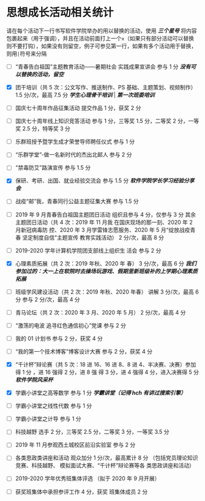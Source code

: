 # 思想成长活动相关统计

请在每个活动下一行书写软件学院举办的用以替换的活动，使用 **_三个星号_** 将内容包裹起来（用于强调），并且在活动前面打上一个`x`（如果只有部分活动可以替换则不要打钩），如果没有则留空，例子可参见第一行，如果有多个活动用于替换，则用`|`符号来分隔

-   [ ]  “青春告白祖国”主题教育活动——暑期社会 实践成果宣讲会 参与 1 分
    **_没有可以替换的活动，留空_**

-   [x] 团干培训（共 5 次：公文写作、推送制作、PS 基础、主题策划、视频制作） 1.5 分/次，最高 7.5 分
        **_学生心理骨干培训_** | **_第一次班委培训_**
-   [ ]  国庆七十周年作品征集活动 提交作品 1 分，获奖 2 分

-   [ ] 国庆七十周年线上知识竞答活动 参与 1 分，三等奖 1.5 分，二等奖 2 分，一等奖 2.5 分，特等奖 3 分

-   [ ] 乐群班授予暨学生成才荣誉导师聘任仪式 参与 1 分

-   [ ] “乐群学堂”-做一名新时代的杰出北邮人 参与 2 分

-   [ ] "禁毒防艾”路演宣传 参与 1.5 分

-   [x] 保研、考研、出国、就业经验交流会 参与 1.5 分
    **_软件学院学长学习经验分享会_**

-   [ ] 战疫“邮”我，青春同行公益主题征集大赛 参与 1.5 分

-   [ ] 2019 年 9 月青春告白祖国主题团日活动 组织且参与 4 分，仅参与 3 分 其余主题团日活动（共 4 次：2019 年 11 月我 在国庆现场的那一刻、2020 年 2 月新冠病毒防 控、2020 年 3 月学雷锋志愿服务、2020 年 5 月“绽放战疫青春 坚定制度自信”主题宣传 教育实践活动） 2 分/次，最高 8 分

-   [ ] 2019-2020 学年计算机学院团支部线上组织生 活会 参与 2 分

-   [x] 心理素质拓展（共 2 次：2019 年秋、2020 年 春） 3 分/次，最高 6 分
    **_我们参加过的：大一上在软院时去操场玩游戏、假期里新班级补的上学期心理素质拓展_**

-   [ ] 班级学风建设活动（共 2 次：2019 年秋、2020 年春） 讲解 3 分/次，最高 6 分 参与 2 分/次，最高 4 分

-   [ ] 青马论坛（共 2 次：2020 年 3 月、2020 年 5 月） 2 分/次，最高 4 分

-   [ ] “激荡的电波 追寻红色通信初心”党课 参与 2 分

-   [ ] 我的 01 计划书 参与 2 分，获奖 4 分

-   [ ] “我的第一个技术博客”博客设计大赛 参与 2 分，获奖 4 分

-   [x] “千计杯”辩论赛（共 5 次：18 进 16、16 进 8、8 进 4、半决赛、决赛）参加得 1 分 ，进 16 强得 2 分，进 8 强 得 3 分，进 4 强得 4 分，进入决赛得 5 分
    **_软件学院风采杯_**

-   [x] 学霸小讲堂之高等数学 参与 1 分
    **_学霸讲堂（记得 hch 有讲过搜索引擎）_**

-   [ ] 学霸小讲堂之线性代数 参与 1 分

-   [ ] 学霸小讲堂之计导 参与 1 分

-   [ ] 科技越野 选手 2 分，三等奖 2.5 分，二等奖 3 分，一等奖 3.5 分

-   [ ] 2019 年 11 月参观西土城校区前沿实验室 参与 2 分

-   [ ] 各类思政类讲座和活动 观众加分 1 分/次，最高累计 8 分 （包括党员理论知识竞赛、科技越野、 模拟面试大赛、“千计杯”辩论赛等各 类思政讲座和活动）

-   [ ] 2019-2020 学年优秀班集体评选 （拟于 2020 年 9 月开展）

-   [ ] 获奖班集体中承担参评工作 4 分，获奖 班集体成员 2 分
